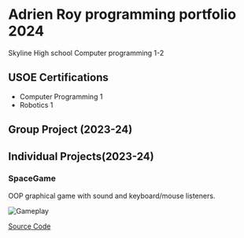 # Adrien Roy programming portfolio 2024
Skyline High school Computer programming 1-2

## USOE Certifications
 * Computer Programming 1
 * Robotics 1

## Group Project (2023-24)

## Individual Projects(2023-24)

### SpaceGame
OOP graphical game with sound and keyboard/mouse listeners.

![Gameplay](![image](https://github.com/Adrienqwerty/programmingportfolio/assets/158332977/9375c73e-05e4-46ef-be20-d18cdfd96df3)
)

[Source Code](![image](https://github.com/Adrienqwerty/programmingportfolio/assets/158332977/5d40462a-2291-49a0-877e-b0fe83747c33)
)
